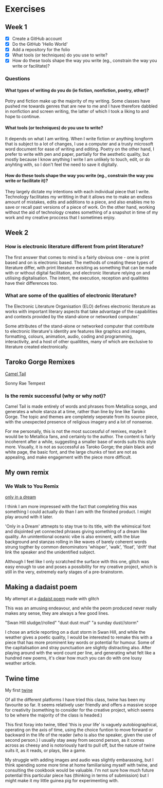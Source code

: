 # Exercises 

## Week 1 

- [x] Create a GitHub account 
- [x] Do the GitHub 'Hello World'
- [x] Add a repository for the folio 
- [x] What tools (or techniques) do you use to write? 
- [x] How do these tools shape the way you write (eg., constrain the way you write or facilitate)? 

### Questions 

#### What types of writing do you do (ie fiction, nonfiction, poetry, other)? 

Potry and fiction make up the majority of my writing. Some classes have pushed me towards genres that are new to me and I have therefore dabbled in nonfiction 
and screen writing, the latter of which I took a liking to and hope to continue. 

#### What tools (or techniques) do you use to write? 

It depends on what I am writing. When I write fiction or anything longform that is subject to a lot of changes, I use a computer and a trusty microsoft
word document for ease of writing and editing. Poetry on the other hand, I prefer to write with pen and paper, partially for the aesthetic quality, but mostly 
because I know anything I write I am unlikely to touch, edit, or do anyhting with, so I don't feel the need to save it digitally. 

#### How do these tools shape the way you write (eg., constrain the way you write or facilitate it)? 

They largely dictate my intentions with each individual piece that I write. Technology facilitates my writiting in that it allows me to make an endless amount 
of mistakes, edits and additions to a piece, and also enables me to save or recall past versions of a piece of work. On the other hand, working without the aid of 
technology creates something of a snapshot in time of my work and my creative proccess that I sometimes enjoy. 

## Week 2 

### How is electronic literature different from print literature?

The first answer that comes to mind is a fairly obvious one - one is print based and on is electronic based. The methods of creating these types of literature
differ, with print literature exisiting as something that can be made with or without digital facilitation, and electronic literature relying on and utilising 
digitalisation. The intent, the execution, reception and qualitites have their differences too. 

### What are some of the qualities of electronic literature? 

The Electronic Literature Organisation (ELO) defines electronic literature as works with important literary aspects that take advantage of the capabilities
and contexts provided by the stand-alone or networked computer.' 

Some attributes of the stand-alone or networked computer that contribute to electronic literature's identity are features like graphics and images, formatting,
colours, animation, audio, coding and programming, interactivity, and a host of other qualitites, many of which are exclusive to literature created 
electronically. 

## Taroko Gorge Remixes 
[Camel Tail](https://nickm.com/taroko_gorge/camel_tail/)

Sonny Rae Tempest 

### Is the remix successful (why or why not)? 

Camel Tail is made entirely of words and phrases from Metallica songs, and generates a whole stanza at a time, rather than line by line like Taroko Gorge. The topic 
and themes are completely seperate from its source piece, with the unexpected presence of religious imagery and a lot of nonsense. 

For me personally, this is not the most successful of remixes, maybe it would be to Metallica fans, and certainly to the author. The content is fairly incoherent
after a while, suggesting a smaller base of words suits this style more. Visually, it is not as successful as Taroko Gorge; the plain black and white page, the 
basic font, and the large chunks of text are not as appealing, and make engagement with the piece more difficult. 

## My own remix 

### We Walk to You Remix 

[only in a dream](https://meowing-smiling-dragonfly.glitch.me)

I think I am more impressed with the fact that completing this was something I could actually do than I am with the finished product. I might play
around with it later.

'Only in a Dream' attmepts to stay true to its title, with the whimsical font and disjointed yet connected phrases giving something of a dream like
quality. An unintentional oceanic vibe is also eminent, with the blue background and stanzas rolling in like waves of barely coherent words strung 
togther by common denominators 'whisper', 'walk', 'float', 'drift' that link the speaker and the unidentified subject. 

Although I feel like I only scratched the surface with this one, glitch was easy enough to use and poses a possibility for my creative project, which
is still in the very, extremely early stages of a pre-brainstorm. 

## Making a dadaist poem 

My attempt at a [dadaist poem](https://glitch.com/~chatter-dolomite-expansion) made with glitch 

This was an amusing endeavour, and while the peom produced never really makes any sense, they are always a few good lines. 

"Swan Hill sludge//rolled"
"dust dust mud"
"a sunday dust//storm"

I chose an article reporting on a dust storm in Swan Hill, and while the weather gives a poetic quality, I would be interested to remake this with 
a piece that has more prominent key words or potential for humour. Some of the capitalisation and stray punctuation are slightly distracting also. 
After playing around with the word count per line, and generating what felt like a hundred new poems, it's clear how much you can do with one lousy
weather article.

## Twine time 

My first [twine](https://main--thisisyourlife.netlify.app) 

Of all the different platforms I have tried this class, twine has been my favourite so far. It seems relatively user friendly and offers a massive
scope for creativity (something to consider for the creative project, which seems to be where the majority of the class is headed.) 

This first foray into twine, titled 'this is your life' is vaguely autobiographical, operating on the axis of time, using the choice funtion to move
forward or backward in the life of the reader (who is also the speaker, given the use of second person.) I usually stay away from second person, as it 
comes across as cheesy and is notoriously hard to pull off, but the nature of twine suits it, as it reads, or plays, like a game. 

My struggle with adding images and audio was slightly embarassing, but I think spending some more time at home familiarising myself with twine, and 
consulting the cookbook would be valuable. I'm not sure how much future potential this particular piece has (thinking in terms of submission) but 
I might make it my little guinea pig for experimenting with. 
